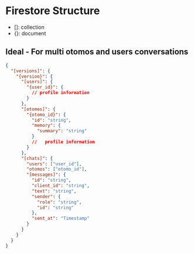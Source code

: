# Firestore Structure

- []: collection
- {}: document

## Ideal - For multi otomos and users conversations

```json
{
  "[versions]": {
    "{version}": {
      "[users]": {
        "{user_id}": {
          // profile information
        }
      },
      "[otomos]": {
        "{otomo_id}": {
          "id": "string",
          "memory": {
            "summary": "string"
          }
          //   profile information
        }
      },
      "[chats]": {
        "users": ["user_id"],
        "otomos": ["otomo_id"],
        "[messages]": {
          "id": "string",
          "client_id": "string",
          "text": "string",
          "sender": {
            "role": "string",
            "id": "string"
          },
          "sent_at": "Timestamp"
        }
      }
    }
  }
}
```
